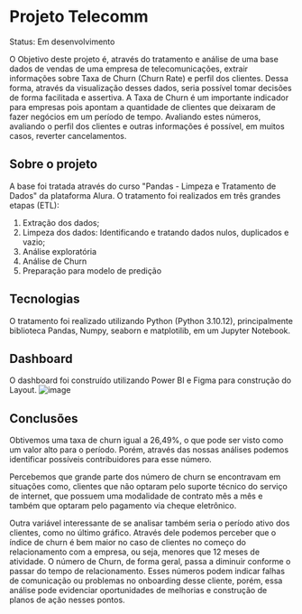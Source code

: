 # Projeto Telecomm

Status: Em desenvolvimento

 O Objetivo deste projeto é, através do tratamento e análise de uma base dados de vendas de uma empresa de telecomunicações, extrair informações sobre Taxa de Churn (Churn Rate) e perfil dos clientes. Dessa forma, através da visualização desses dados, seria possível tomar decisões de forma facilitada e assertiva.
A Taxa de Churn é um importante indicador para empresas pois apontam a quantidade de clientes que deixaram de fazer negócios em um período de tempo. Avaliando estes números, avaliando o perfil dos clientes e outras informações é possível, em muitos casos, reverter cancelamentos. 

## Sobre o projeto

 A base foi tratada através do curso "Pandas - Limpeza e Tratamento de Dados" da plataforma Alura. O tratamento foi realizados em três grandes etapas (ETL):
  1. Extração dos dados;
  2. Limpeza dos dados: Identificando e tratando dados nulos, duplicados e vazio;
  3. Análise exploratória
  4. Análise de Churn
  5. Preparação para modelo de predição

## Tecnologias

O tratamento foi realizado utilizando Python (Python 3.10.12), principalmente biblioteca Pandas, Numpy, seaborn e matplotilib, em um Jupyter Notebook. 

## Dashboard

O dashboard foi construído utilizando Power BI e Figma para construção do Layout.
![image](https://github.com/user-attachments/assets/7f628d0b-7e78-47c9-9a1f-0a2b83b7ebc0)


## Conclusões

Obtivemos uma taxa de churn igual a 26,49%, o que pode ser visto como um valor alto para o período. Porém, através das nossas análises podemos identificar possíveis contribuidores para esse número.

Percebemos que grande parte dos número de churn se encontravam em situações como, clientes que não optaram pelo suporte técnico do serviço de internet, que possuem uma modalidade de contrato mês a mês e também que optaram pelo pagamento via cheque eletrônico.

Outra variável interessante de se analisar também seria o período ativo dos clientes, como no último gráfico. Através dele podemos perceber que o índice de churn é bem maior no caso de clientes no começo do relacionamento com a empresa, ou seja, menores que 12 meses de atividade. O número de Churn, de forma geral, passa a diminuir conforme o passar do tempo de relacionamento. Esses números podem indicar falhas de comunicação ou problemas no onboarding desse cliente, porém, essa análise pode evidenciar oportunidades de melhorias e construção de planos de ação nesses pontos.
